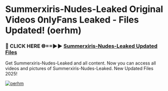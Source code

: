 # Summerxiris-Nudes-Leaked Original Videos 0nlyFans Leaked - Files Updated! (oerhm)

<h3>🔴 CLICK HERE 🌐==►► <a href="https://tinyurl.com/5h6xmrr3" rel="nofollow">Summerxiris-Nudes-Leaked Updated Files</a></h3>

Get Summerxiris-Nudes-Leaked and all content. Now you can access all videos and pictures of Summerxiris-Nudes-Leaked. New Updated Files 2025!

[![oerhm](https://i.imgur.com/KVD873Z.gif)](https://tinyurl.com/5h6xmrr3)
